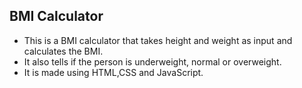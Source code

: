 ## BMI Calculator
* This is a BMI calculator that takes height and weight as input and calculates the BMI.
* It also tells if the person is underweight, normal or overweight.
* It is made using HTML,CSS and JavaScript.